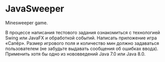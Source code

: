 # JavaSweeper
Minesweeper game.

В процессе написания тестового задания ознакомиться с технологией Swing или JavaFX  и обработкой событий.
Написать приложение игра «Сапёр». Размер игрового поля и количество мин должно задаваться пользователем (не забудьте выдавать сообщения об ошибках ввода). Применить хотя бы одно из нововведений Java 7.0 или Java 8.0.
